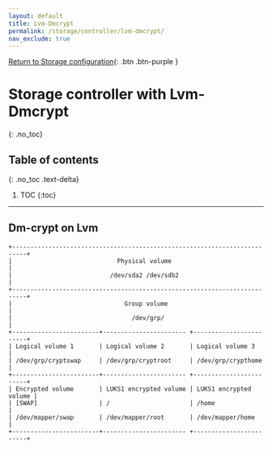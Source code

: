 ```yaml
---
layout: default
title: Lvm-Dmcrypt
permalink: /storage/controller/lvm-dmcrypt/
nav_exclude: true
---
```


[Return to Storage configuration](/Andromeda/storage/controller/){: .btn .btn-purple }

# Storage controller with Lvm-Dmcrypt
{: .no_toc}

## Table of contents
{: .no_toc .text-delta}

1. TOC
{:toc}

---

## Dm-crypt on Lvm

```
+--------------------------------------------------------------------------+
|                             Physical volume                              |
|                           /dev/sda2 /dev/sdb2                            |
+--------------------------------------------------------------------------+
|                               Group volume                               |
|                                 /dev/grp/                                |
+------------------------+----------------------- +------------------------+
| Logical volume 1       | Logical volume 2       | Logical volume 3       |
| /dev/grp/cryptswap     | /dev/grp/cryptroot     | /dev/grp/crypthome     |
+------------------------+----------------------- +------------------------+
| Encrypted volume       | LUKS1 encrypted volume | LUKS1 encrypted volume |
| [SWAP]                 | /                      | /home                  |
| /dev/mapper/swap       | /dev/mapper/root       | /dev/mapper/home       |
+------------------------+----------------------- +------------------------+
```
